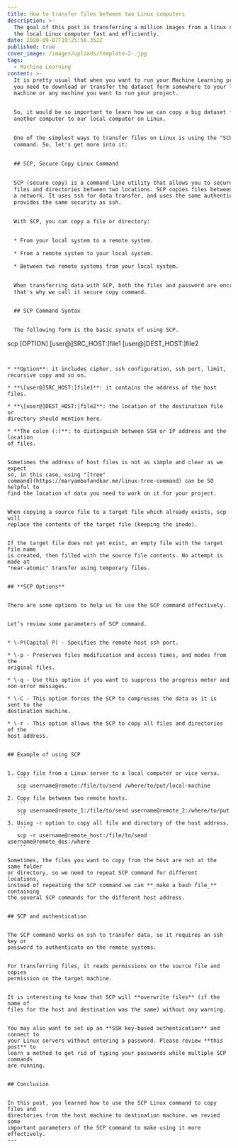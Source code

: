 ```yaml
---
title: How to transfer files between two Linux computers
description: >-
  The goal of this post is transferring a million images from a linux server to
  the local Linux computer fast and efficiently.
date: 2020-09-07T19:25:58.352Z
published: true
cover_image: /images/uploads/template-2-.jpg
tags:
  - Machine Learning
content: >-
  It is pretty usual that when you want to run your Machine Learning project,
  you need to download or transfer the dataset form somewhere to your local
  machine or any machine you want to run your project.


  So, it would be so important to learn how we can copy a big dataset from
  another computer to our local computer on Linux.


  One of the simplest ways to transfer files on Linux is using the "SCP"
  command. So, let's get more into it:


  ## SCP, Secure Copy Linux Command


  SCP (secure copy) is a command-line utility that allows you to securely copy
  files and directories between two locations. SCP copies files between hosts on
  a network. It uses ssh for data transfer, and uses the same authentication and
  provides the same security as ssh.


  With SCP, you can copy a file or directory:


  * From your local system to a remote system.

  * From a remote system to your local system.

  * Between two remote systems from your local system.


  When transferring data with SCP, both the files and password are encrypted
  that's why we call it secure copy command.


  ## SCP Command Syntax


  The following form is the basic synatx of using SCP.


  ```

  scp [OPTION] [user@]SRC_HOST:]file1 [user@]DEST_HOST:]file2

  ```


  * **Option**: it includes cipher, ssh configuration, ssh port, limit,
  recursive copy and so on.

  * **\[user@]SRC_HOST:]file1**: it contains the address of the host files.

  * **\[user@]DEST_HOST:]file2**: the location of the destination file or
  directory should mention here.

  * **The colon (:)**: to distinguish between SSH or IP address and the location
  of files.


  Sometimes the address of host files is not as simple and clear as we expect
  so, in this case, using "[tree"
  command](https://maryambafandkar.me/linux-tree-command) can be SO helpful to
  find the location of data you need to work on it for your project.


  When copying a source file to a target file which already exists, scp will
  replace the contents of the target file (keeping the inode).


  If the target file does not yet exist, an empty file with the target file name
  is created, then filled with the source file contents. No attempt is made at
  "near-atomic" transfer using temporary files.


  ## **SCP Options**


  There are some options to help us to use the SCP command effectively.


  Let’s review some parameters of SCP command.


  * \-P(Capital P) - Specifies the remote host ssh port.

  * \-p - Preserves files modification and access times, and modes from the
  original files.

  * \-q - Use this option if you want to suppress the progress meter and
  non-error messages.

  * \-C - This option forces the SCP to compresses the data as it is sent to the
  destination machine.

  * \-r - This option allows the SCP to copy all files and directories of the
  host address.


  ## Example of using SCP


  1. Copy file from a Linux server to a local computer or vice versa.
     ```
     scp username@remote:/file/to/send /where/to/put/local-machine
     ```
  2. Copy file between two remote hosts.
     ```
     scp username@remote_1:/file/to/send username@remote_2:/where/to/put
     ```
  3. Using -r option to copy all file and directory of the host address.
     ```
     scp -r username@remote_host:/file/to/send username@remote_des:/where
     ```

  Sometimes, the files you want to copy from the host are not at the same folder
  or directory, so we need to repeat SCP command for different locations,
  instead of repeating the SCP command we can **_make a bash file_** containing
  the several SCP commands for the different host address.


  ## SCP and authentication


  The SCP command works on ssh to transfer data, so it requires an ssh key or
  password to authenticate on the remote systems.


  For transferring files, it reads permissions on the source file and copies
  permission on the target machine.


  It is interesting to know that SCP will **overwrite files** (if the name of
  files for the host and destination was the same) without any warning.


  You may also want to set up an **SSH key-based authentication** and connect to
  your Linux servers without entering a password. Please review **this post** to
  learn a method to get rid of typing your passwords while multiple SCP commands
  are running. 


  ## Conclusion


  In this post, you learned how to use the SCP Linux command to copy files and
  directories from the host machine to destination machine. we revied some
  important parameters of the SCP command to make using it more effectively.
---
```


